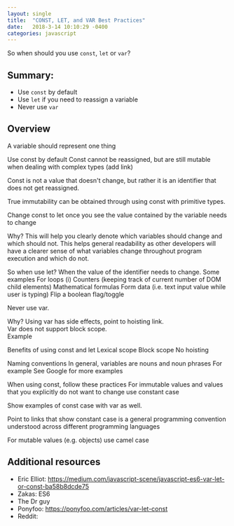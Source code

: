 ```yaml
---
layout: single
title:  "CONST, LET, and VAR Best Practices"
date:   2018-3-14 10:10:29 -0400
categories: javascript
---
```

So when should you use `const`, `let` or `var`?

## Summary:
- Use `const` by default  
- Use `let` if you need to reassign a variable  
- Never use `var`

## Overview
A variable should represent one thing

Use const by default
Const cannot be reassigned, but are still mutable when dealing with complex types (add link)

Const is not a value that doesn't change, but rather it is an identifier that does not get reassigned.

True immutability can be obtained through using const with primitive types.

Change const to let once you see the value contained by the variable needs to change

Why? This will help you clearly denote which variables should change and which should not.  This helps general readability as other developers will have a clearer sense of what variables change throughout program execution and which do not.

So when use let?
When the value of the identifier needs to change.  Some examples
For loops (i)
Counters (keeping track of current number of DOM child elements)
Mathematical formulas
Form data (i.e. text input value while user is typing)
Flip a boolean flag/toggle

Never use var.  

Why?
Using var has side effects, point to hoisting link.  
Var does not support block scope.  
Example

Benefits of using const and let
Lexical scope
Block scope
No hoisting

Naming conventions
In general, variables are nouns and noun phrases
For example
See Google for more examples

When using const, follow these practices
For immutable values and values that you explicitly do not want to change use constant case

Show examples of const case with var as well.

Point to links that show constant case is a general programming convention understood across different programming languages

For mutable values (e.g. objects) use camel case

## Additional resources
- Eric Elliot: https://medium.com/javascript-scene/javascript-es6-var-let-or-const-ba58b8dcde75
- Zakas: ES6
- The Dr guy
- Ponyfoo: https://ponyfoo.com/articles/var-let-const
- Reddit:
